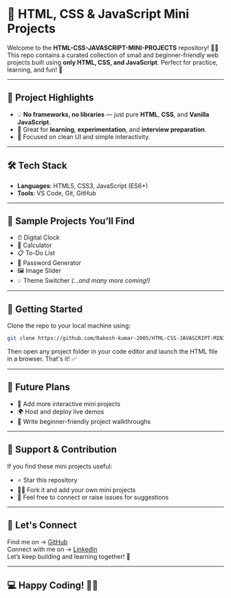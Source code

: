 # 🌟 HTML, CSS & JavaScript Mini Projects

Welcome to the **HTML-CSS-JAVASCRIPT-MINI-PROJECTS** repository! 👨‍💻
This repo contains a curated collection of small and beginner-friendly web projects built using **only HTML, CSS, and JavaScript**. Perfect for practice, learning, and fun! 🎯

---

## 📁 Project Highlights

* 💡 **No frameworks, no libraries** — just pure **HTML**, **CSS**, and **Vanilla JavaScript**.
* 🧪 Great for **learning**, **experimentation**, and **interview preparation**.
* 🎨 Focused on clean UI and simple interactivity.

---

## 🛠️ Tech Stack

* **Languages**: HTML5, CSS3, JavaScript (ES6+)
* **Tools**: VS Code, Git, GitHub

---

## 📌 Sample Projects You’ll Find

* ⏰ Digital Clock
* 🔢 Calculator
* 📋 To-Do List
* 🔐 Password Generator
* 🖼️ Image Slider
* 💡 Theme Switcher
  *(...and many more coming!)*

---

## 📅 Getting Started

Clone the repo to your local machine using:

```bash
git clone https://github.com/Rakesh-kumar-2005/HTML-CSS-JAVASCRIPT-MINI-PROJECTS.git
```

Then open any project folder in your code editor and launch the HTML file in a browser. That's it! ✅

---

## 🚀 Future Plans

* 🧹 Add more interactive mini projects
* 🌍 Host and deploy live demos
* 📄 Write beginner-friendly project walkthroughs

---

## 🙌 Support & Contribution

If you find these mini projects useful:

* ⭐ Star this repository
* 🧑‍💻 Fork it and add your own mini projects
* 📧 Feel free to connect or raise issues for suggestions

---

## 🤝 Let's Connect

Find me on -> [GitHub](https://github.com/Rakesh-kumar-2005)<br>
Connect with me on -> [LinkedIn](https://www.linkedin.com/in/rakesh-kumar-mohanty) <br>
Let’s keep building and learning together! 💪

---

## 💻 Happy Coding! 🎨🚀
